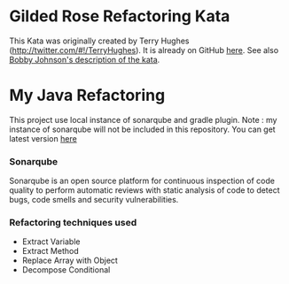 # Gilded Rose Refactoring Kata

This Kata was originally created by Terry Hughes (http://twitter.com/#!/TerryHughes). 
It is already on GitHub [here](https://github.com/NotMyself/GildedRose). 
See also [Bobby Johnson's description of the kata](http://iamnotmyself.com/2011/02/13/refactor-this-the-gilded-rose-kata/).

# My Java Refactoring
This project use local instance of sonarqube and gradle plugin. 
Note : my instance of sonarqube will not be included in this repository.
You can get  latest version  [here](https://www.sonarqube.org/downloads/)

### Sonarqube
Sonarqube is an open source platform for continuous inspection of code quality to perform automatic reviews with static analysis of code to detect bugs, code smells and security vulnerabilities.

### Refactoring techniques used

- Extract Variable 
- Extract Method
- Replace Array with Object
- Decompose Conditional

